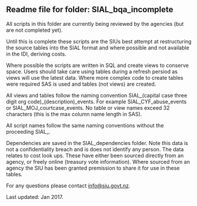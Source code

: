 ## Readme file for folder: SIAL_bqa_incomplete

All scripts in this folder are currently being reviewed by the agencies (but are not completed yet).

Until this is complete these scripts are the SIUs best attempt at restructuring the source 
tables into the SIAL format and where possible and not available in the IDI, deriving costs.

Where possible the scripts are written in SQL and create views to conserve space. 
Users should take care using tables during a refresh persiod as views will use the latest data.
Where more complex code to create tables were required SAS is used and tables (not views) are created.

All views and tables follow the naming convention SIAL_(capital case three digit org code)_(description)_events. 
For example SIAL_CYF_abuse_events or SIAL_MOJ_courtcase_events. No table or view names exceed 32 characters 
(this is the max column name length in SAS).

All script names follow the same naming conventions without the proceeding SIAL_.

Dependencies are saved in the SIAL_dependencies folder. Note this data is not a confidentiality breach and
is does not identify any person. The data relates to cost look ups. These have either been sourced directly 
from an agency, or freely online (treasury vote information). Where sourced from an agency the SIU has been
granted premission to share it for use in these tables.

For any questions please contact info@siu.govt.nz.

Last updated: Jan 2017.
